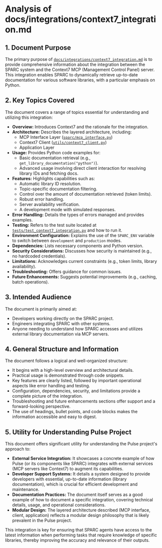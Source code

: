 # Analysis of docs/integrations/context7_integration.md

## 1. Document Purpose

The primary purpose of [`docs/integrations/context7_integration.md`](../../docs/integrations/context7_integration.md:1) is to provide comprehensive information about the integration between the SPARC system and the Context7 MCP (Management Control Panel) server. This integration enables SPARC to dynamically retrieve up-to-date documentation for various software libraries, with a particular emphasis on Python.

## 2. Key Topics Covered

The document covers a range of topics essential for understanding and utilizing this integration:

*   **Overview:** Introduces Context7 and the rationale for the integration.
*   **Architecture:** Describes the layered architecture, including:
    *   MCP Interface Layer ([`sparc/mcp_interface.py`](../../sparc/mcp_interface.py:1))
    *   Context7 Client ([`utils/context7_client.py`](../../utils/context7_client.py:1))
    *   Application Layer
*   **Usage:** Provides Python code examples for:
    *   Basic documentation retrieval (e.g., `get_library_documentation("python")`).
    *   Advanced usage involving direct client interaction for resolving library IDs and fetching docs.
*   **Features:** Highlights capabilities such as:
    *   Automatic library ID resolution.
    *   Topic-specific documentation filtering.
    *   Control over the amount of documentation retrieved (token limits).
    *   Robust error handling.
    *   Server availability verification.
    *   A development mode with simulated responses.
*   **Error Handling:** Details the types of errors managed and provides examples.
*   **Testing:** Refers to the test suite located at [`tests/test_context7_integration.py`](../../tests/test_context7_integration.py:1) and how to run it.
*   **Environment Configuration:** Explains the use of the `SPARC_ENV` variable to switch between `development` and `production` modes.
*   **Dependencies:** Lists necessary components and Python version.
*   **Security Considerations:** Discusses how security is maintained (e.g., no hardcoded credentials).
*   **Limitations:** Acknowledges current constraints (e.g., token limits, library availability).
*   **Troubleshooting:** Offers guidance for common issues.
*   **Future Enhancements:** Suggests potential improvements (e.g., caching, batch operations).

## 3. Intended Audience

The document is primarily aimed at:

*   Developers working directly on the SPARC project.
*   Engineers integrating SPARC with other systems.
*   Anyone needing to understand how SPARC accesses and utilizes external library documentation via MCP servers.

## 4. General Structure and Information

The document follows a logical and well-organized structure:

*   It begins with a high-level overview and architectural details.
*   Practical usage is demonstrated through code snippets.
*   Key features are clearly listed, followed by important operational aspects like error handling and testing.
*   Configuration, dependencies, security, and limitations provide a complete picture of the integration.
*   Troubleshooting and future enhancements sections offer support and a forward-looking perspective.
*   The use of headings, bullet points, and code blocks makes the information accessible and easy to digest.

## 5. Utility for Understanding Pulse Project

This document offers significant utility for understanding the Pulse project's approach to:

*   **External Service Integration:** It showcases a concrete example of how Pulse (or its components like SPARC) integrates with external services (MCP servers like Context7) to augment its capabilities.
*   **Developer Support Systems:** It details a system designed to provide developers with essential, up-to-date information (library documentation), which is crucial for efficient development and maintenance.
*   **Documentation Practices:** The document itself serves as a good example of how to document a specific integration, covering technical details, usage, and operational considerations.
*   **Modular Design:** The layered architecture described (MCP interface, client, application) reflects a modular design philosophy that is likely prevalent in the Pulse project.

This integration is key for ensuring that SPARC agents have access to the latest information when performing tasks that require knowledge of specific libraries, thereby improving the accuracy and relevance of their outputs.